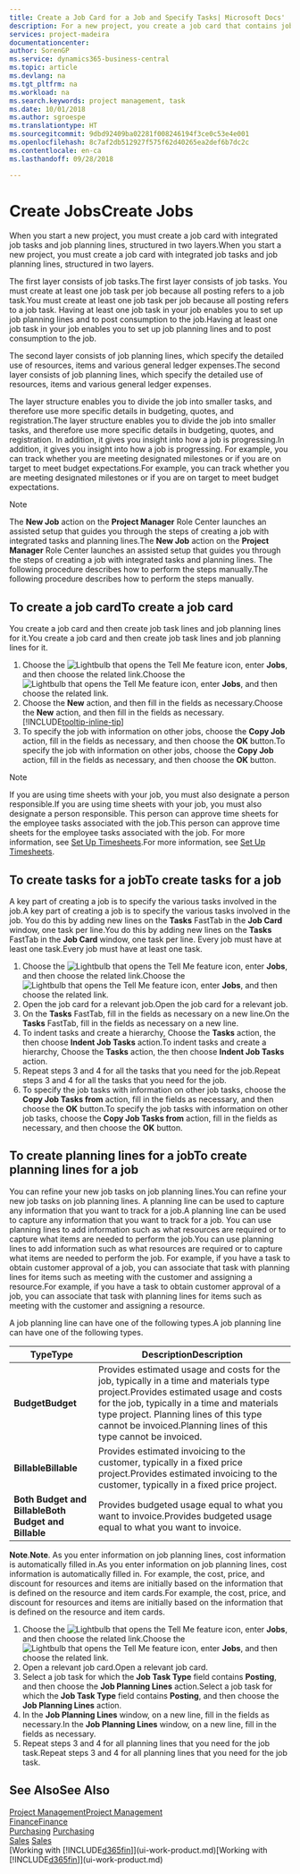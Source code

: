 ```yaml
---
title: Create a Job Card for a Job and Specify Tasks| Microsoft Docs'
description: For a new project, you create a job card that contains job tasks and planning lines, to help you manage progress and budgets.
services: project-madeira
documentationcenter: 
author: SorenGP
ms.service: dynamics365-business-central
ms.topic: article
ms.devlang: na
ms.tgt_pltfrm: na
ms.workload: na
ms.search.keywords: project management, task
ms.date: 10/01/2018
ms.author: sgroespe
ms.translationtype: HT
ms.sourcegitcommit: 9dbd92409ba02281f008246194f3ce0c53e4e001
ms.openlocfilehash: 8c7af2db512927f575f62d40265ea2def6b7dc2c
ms.contentlocale: en-ca
ms.lasthandoff: 09/28/2018

---
```

# <a name="create-jobs"></a><span data-ttu-id="821a0-103">Create Jobs</span><span class="sxs-lookup"><span data-stu-id="821a0-103">Create Jobs</span></span>
<span data-ttu-id="821a0-104">When you start a new project, you must create a job card with integrated job tasks and job planning lines, structured in two layers.</span><span class="sxs-lookup"><span data-stu-id="821a0-104">When you start a new project, you must create a job card with integrated job tasks and job planning lines, structured in two layers.</span></span>  

<span data-ttu-id="821a0-105">The first layer consists of job tasks.</span><span class="sxs-lookup"><span data-stu-id="821a0-105">The first layer consists of job tasks.</span></span> <span data-ttu-id="821a0-106">You must create at least one job task per job because all posting refers to a job task.</span><span class="sxs-lookup"><span data-stu-id="821a0-106">You must create at least one job task per job because all posting refers to a job task.</span></span> <span data-ttu-id="821a0-107">Having at least one job task in your job enables you to set up job planning lines and to post consumption to the job.</span><span class="sxs-lookup"><span data-stu-id="821a0-107">Having at least one job task in your job enables you to set up job planning lines and to post consumption to the job.</span></span>

<span data-ttu-id="821a0-108">The second layer consists of job planning lines, which specify the detailed use of resources, items and various general ledger expenses.</span><span class="sxs-lookup"><span data-stu-id="821a0-108">The second layer consists of job planning lines, which specify the detailed use of resources, items and various general ledger expenses.</span></span>

<span data-ttu-id="821a0-109">The layer structure enables you to divide the job into smaller tasks, and therefore use more specific details in budgeting, quotes, and registration.</span><span class="sxs-lookup"><span data-stu-id="821a0-109">The layer structure enables you to divide the job into smaller tasks, and therefore use more specific details in budgeting, quotes, and registration.</span></span> <span data-ttu-id="821a0-110">In addition, it gives you insight into how a job is progressing.</span><span class="sxs-lookup"><span data-stu-id="821a0-110">In addition, it gives you insight into how a job is progressing.</span></span> <span data-ttu-id="821a0-111">For example, you can track whether you are meeting designated milestones or if you are on target to meet budget expectations.</span><span class="sxs-lookup"><span data-stu-id="821a0-111">For example, you can track whether you are meeting designated milestones or if you are on target to meet budget expectations.</span></span>

> [!NOTE]  
>   <span data-ttu-id="821a0-112">The **New Job** action on the **Project Manager** Role Center launches an assisted setup that guides you through the steps of creating a job with integrated tasks and planning lines.</span><span class="sxs-lookup"><span data-stu-id="821a0-112">The **New Job** action on the **Project Manager** Role Center launches an assisted setup that guides you through the steps of creating a job with integrated tasks and planning lines.</span></span> <span data-ttu-id="821a0-113">The following procedure describes how to perform the steps manually.</span><span class="sxs-lookup"><span data-stu-id="821a0-113">The following procedure describes how to perform the steps manually.</span></span>

## <a name="to-create-a-job-card"></a><span data-ttu-id="821a0-114">To create a job card</span><span class="sxs-lookup"><span data-stu-id="821a0-114">To create a job card</span></span>
<span data-ttu-id="821a0-115">You create a job card and then create job task lines and job planning lines for it.</span><span class="sxs-lookup"><span data-stu-id="821a0-115">You create a job card and then create job task lines and job planning lines for it.</span></span>

1. <span data-ttu-id="821a0-116">Choose the ![Lightbulb that opens the Tell Me feature](media/ui-search/search_small.png "Tell me what you want to do") icon, enter **Jobs**, and then choose the related link.</span><span class="sxs-lookup"><span data-stu-id="821a0-116">Choose the ![Lightbulb that opens the Tell Me feature](media/ui-search/search_small.png "Tell me what you want to do") icon, enter **Jobs**, and then choose the related link.</span></span>  
2. <span data-ttu-id="821a0-117">Choose the **New** action, and then fill in the fields as necessary.</span><span class="sxs-lookup"><span data-stu-id="821a0-117">Choose the **New** action, and then fill in the fields as necessary.</span></span> [!INCLUDE[tooltip-inline-tip](includes/tooltip-inline-tip_md.md)]
3. <span data-ttu-id="821a0-118">To specify the job with information on other jobs, choose the **Copy Job** action, fill in the fields as necessary, and then choose the **OK** button.</span><span class="sxs-lookup"><span data-stu-id="821a0-118">To specify the job with information on other jobs, choose the **Copy Job** action, fill in the fields as necessary, and then choose the **OK** button.</span></span>

> [!NOTE]  
>   <span data-ttu-id="821a0-119">If you are using time sheets with your job, you must also designate a person responsible.</span><span class="sxs-lookup"><span data-stu-id="821a0-119">If you are using time sheets with your job, you must also designate a person responsible.</span></span> <span data-ttu-id="821a0-120">This person can approve time sheets for the employee tasks associated with the job.</span><span class="sxs-lookup"><span data-stu-id="821a0-120">This person can approve time sheets for the employee tasks associated with the job.</span></span> <span data-ttu-id="821a0-121">For more information, see [Set Up Timesheets](projects-how-setup-time-sheets.md).</span><span class="sxs-lookup"><span data-stu-id="821a0-121">For more information, see [Set Up Timesheets](projects-how-setup-time-sheets.md).</span></span>

## <a name="to-create-tasks-for-a-job"></a><span data-ttu-id="821a0-122">To create tasks for a job</span><span class="sxs-lookup"><span data-stu-id="821a0-122">To create tasks for a job</span></span>
<span data-ttu-id="821a0-123">A key part of creating a job is to specify the various tasks involved in the job.</span><span class="sxs-lookup"><span data-stu-id="821a0-123">A key part of creating a job is to specify the various tasks involved in the job.</span></span> <span data-ttu-id="821a0-124">You do this by adding new lines on the **Tasks** FastTab in the **Job Card** window, one task per line.</span><span class="sxs-lookup"><span data-stu-id="821a0-124">You do this by adding new lines on the **Tasks** FastTab in the **Job Card** window, one task per line.</span></span> <span data-ttu-id="821a0-125">Every job must have at least one task.</span><span class="sxs-lookup"><span data-stu-id="821a0-125">Every job must have at least one task.</span></span>

1. <span data-ttu-id="821a0-126">Choose the ![Lightbulb that opens the Tell Me feature](media/ui-search/search_small.png "Tell me what you want to do") icon, enter **Jobs**, and then choose the related link.</span><span class="sxs-lookup"><span data-stu-id="821a0-126">Choose the ![Lightbulb that opens the Tell Me feature](media/ui-search/search_small.png "Tell me what you want to do") icon, enter **Jobs**, and then choose the related link.</span></span>
2. <span data-ttu-id="821a0-127">Open the job card for a relevant job.</span><span class="sxs-lookup"><span data-stu-id="821a0-127">Open the job card for a relevant job.</span></span>
3. <span data-ttu-id="821a0-128">On the **Tasks** FastTab, fill in the fields as necessary on a new line.</span><span class="sxs-lookup"><span data-stu-id="821a0-128">On the **Tasks** FastTab, fill in the fields as necessary on a new line.</span></span>
4. <span data-ttu-id="821a0-129">To indent tasks and create a hierarchy, Choose the **Tasks** action, the then choose **Indent Job Tasks** action.</span><span class="sxs-lookup"><span data-stu-id="821a0-129">To indent tasks and create a hierarchy, Choose the **Tasks** action, the then choose **Indent Job Tasks** action.</span></span>
5. <span data-ttu-id="821a0-130">Repeat steps 3 and 4 for all the tasks that you need for the job.</span><span class="sxs-lookup"><span data-stu-id="821a0-130">Repeat steps 3 and 4 for all the tasks that you need for the job.</span></span>
6. <span data-ttu-id="821a0-131">To specify the job tasks with information on other job tasks, choose the **Copy Job Tasks from** action, fill in the fields as necessary, and then choose the **OK** button.</span><span class="sxs-lookup"><span data-stu-id="821a0-131">To specify the job tasks with information on other job tasks, choose the **Copy Job Tasks from** action, fill in the fields as necessary, and then choose the **OK** button.</span></span>

## <a name="to-create-planning-lines-for-a-job"></a><span data-ttu-id="821a0-132">To create planning lines for a job</span><span class="sxs-lookup"><span data-stu-id="821a0-132">To create planning lines for a job</span></span>
<span data-ttu-id="821a0-133">You can refine your new job tasks on job planning lines.</span><span class="sxs-lookup"><span data-stu-id="821a0-133">You can refine your new job tasks on job planning lines.</span></span> <span data-ttu-id="821a0-134">A planning line can be used to capture any information that you want to track for a job.</span><span class="sxs-lookup"><span data-stu-id="821a0-134">A planning line can be used to capture any information that you want to track for a job.</span></span> <span data-ttu-id="821a0-135">You can use planning lines to add information such as what resources are required or to capture what items are needed to perform the job.</span><span class="sxs-lookup"><span data-stu-id="821a0-135">You can use planning lines to add information such as what resources are required or to capture what items are needed to perform the job.</span></span> <span data-ttu-id="821a0-136">For example, if you have a task to obtain customer approval of a job, you can associate that task with planning lines for items such as meeting with the customer and assigning a resource.</span><span class="sxs-lookup"><span data-stu-id="821a0-136">For example, if you have a task to obtain customer approval of a job, you can associate that task with planning lines for items such as meeting with the customer and assigning a resource.</span></span>  

<span data-ttu-id="821a0-137">A job planning line can have one of the following types.</span><span class="sxs-lookup"><span data-stu-id="821a0-137">A job planning line can have one of the following types.</span></span>  

| <span data-ttu-id="821a0-138">Type</span><span class="sxs-lookup"><span data-stu-id="821a0-138">Type</span></span> | <span data-ttu-id="821a0-139">Description</span><span class="sxs-lookup"><span data-stu-id="821a0-139">Description</span></span> |
| --- | --- |
| <span data-ttu-id="821a0-140">**Budget**</span><span class="sxs-lookup"><span data-stu-id="821a0-140">**Budget**</span></span> |<span data-ttu-id="821a0-141">Provides estimated usage and costs for the job, typically in a time and materials type project.</span><span class="sxs-lookup"><span data-stu-id="821a0-141">Provides estimated usage and costs for the job, typically in a time and materials type project.</span></span> <span data-ttu-id="821a0-142">Planning lines of this type cannot be invoiced.</span><span class="sxs-lookup"><span data-stu-id="821a0-142">Planning lines of this type cannot be invoiced.</span></span> |
| <span data-ttu-id="821a0-143">**Billable**</span><span class="sxs-lookup"><span data-stu-id="821a0-143">**Billable**</span></span> |<span data-ttu-id="821a0-144">Provides estimated invoicing to the customer, typically in a fixed price project.</span><span class="sxs-lookup"><span data-stu-id="821a0-144">Provides estimated invoicing to the customer, typically in a fixed price project.</span></span> |
| <span data-ttu-id="821a0-145">**Both Budget and Billable**</span><span class="sxs-lookup"><span data-stu-id="821a0-145">**Both Budget and Billable**</span></span> |<span data-ttu-id="821a0-146">Provides budgeted usage equal to what you want to invoice.</span><span class="sxs-lookup"><span data-stu-id="821a0-146">Provides budgeted usage equal to what you want to invoice.</span></span> |

<span data-ttu-id="821a0-147">**Note**.</span><span class="sxs-lookup"><span data-stu-id="821a0-147">**Note**.</span></span> <span data-ttu-id="821a0-148">As you enter information on job planning lines, cost information is automatically filled in.</span><span class="sxs-lookup"><span data-stu-id="821a0-148">As you enter information on job planning lines, cost information is automatically filled in.</span></span> <span data-ttu-id="821a0-149">For example, the cost, price, and discount for resources and items are initially based on the information that is defined on the resource and item cards.</span><span class="sxs-lookup"><span data-stu-id="821a0-149">For example, the cost, price, and discount for resources and items are initially based on the information that is defined on the resource and item cards.</span></span>

1. <span data-ttu-id="821a0-150">Choose the ![Lightbulb that opens the Tell Me feature](media/ui-search/search_small.png "Tell me what you want to do") icon, enter **Jobs**, and then choose the related link.</span><span class="sxs-lookup"><span data-stu-id="821a0-150">Choose the ![Lightbulb that opens the Tell Me feature](media/ui-search/search_small.png "Tell me what you want to do") icon, enter **Jobs**, and then choose the related link.</span></span>
2. <span data-ttu-id="821a0-151">Open a relevant job card.</span><span class="sxs-lookup"><span data-stu-id="821a0-151">Open a relevant job card.</span></span>
3. <span data-ttu-id="821a0-152">Select a job task for which the **Job Task Type** field contains **Posting**, and then choose the **Job Planning Lines** action.</span><span class="sxs-lookup"><span data-stu-id="821a0-152">Select a job task for which the **Job Task Type** field contains **Posting**, and then choose the **Job Planning Lines** action.</span></span>  
4. <span data-ttu-id="821a0-153">In the **Job Planning Lines** window, on a new line, fill in the fields as necessary.</span><span class="sxs-lookup"><span data-stu-id="821a0-153">In the **Job Planning Lines** window, on a new line, fill in the fields as necessary.</span></span>
5. <span data-ttu-id="821a0-154">Repeat steps 3 and 4 for all planning lines that you need for the job task.</span><span class="sxs-lookup"><span data-stu-id="821a0-154">Repeat steps 3 and 4 for all planning lines that you need for the job task.</span></span>

## <a name="see-also"></a><span data-ttu-id="821a0-155">See Also</span><span class="sxs-lookup"><span data-stu-id="821a0-155">See Also</span></span>
[<span data-ttu-id="821a0-156">Project Management</span><span class="sxs-lookup"><span data-stu-id="821a0-156">Project Management</span></span>](projects-manage-projects.md)  
[<span data-ttu-id="821a0-157">Finance</span><span class="sxs-lookup"><span data-stu-id="821a0-157">Finance</span></span>](finance.md)  
<span data-ttu-id="821a0-158">[Purchasing](purchasing-manage-purchasing.md)       </span><span class="sxs-lookup"><span data-stu-id="821a0-158">[Purchasing](purchasing-manage-purchasing.md)       </span></span>  
<span data-ttu-id="821a0-159">[Sales](sales-manage-sales.md)    </span><span class="sxs-lookup"><span data-stu-id="821a0-159">[Sales](sales-manage-sales.md)    </span></span>  
<span data-ttu-id="821a0-160">[Working with [!INCLUDE[d365fin](includes/d365fin_md.md)]](ui-work-product.md)</span><span class="sxs-lookup"><span data-stu-id="821a0-160">[Working with [!INCLUDE[d365fin](includes/d365fin_md.md)]](ui-work-product.md)</span></span>  

